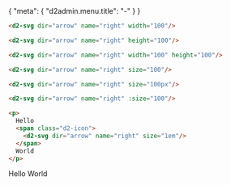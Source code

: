 <route>
{
  "meta": {
    "d2admin.menu.title": "-"
  }
}
</route>

``` html
<d2-svg dir="arrow" name="right" width="100"/>
```
<d2-svg dir="arrow" name="right" width="100"/>

``` html
<d2-svg dir="arrow" name="right" height="100"/>
```
<d2-svg dir="arrow" name="right" height="100"/>

``` html
<d2-svg dir="arrow" name="right" width="100" height="100"/>
```
<d2-svg dir="arrow" name="right" width="100" height="100"/>

``` html
<d2-svg dir="arrow" name="right" size="100"/>
```
<d2-svg dir="arrow" name="right" size="100"/>

``` html
<d2-svg dir="arrow" name="right" size="100px"/>
```
<d2-svg dir="arrow" name="right" size="100px"/>

``` html
<d2-svg dir="arrow" name="right" :size="100"/>
```
<d2-svg dir="arrow" name="right" :size="100"/>

``` html
<p>
  Hello
  <span class="d2-icon">
    <d2-svg dir="arrow" name="right" size="1em"/>
  </span>
  World
</p>
```
<p>
  Hello
  <span class="d2-icon">
    <d2-svg dir="arrow" name="right" size="1em"/>
  </span>
  World
</p>
